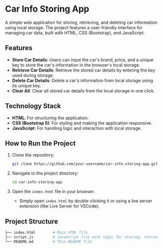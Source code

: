 # Car Info Storing App

A simple web application for storing, retrieving, and deleting car information using local storage. The project features a user-friendly interface for managing car data, built with HTML, CSS (Bootstrap), and JavaScript.

## Features

- **Store Car Details**: Users can input the car's brand, price, and a unique key to store the car's information in the browser's local storage.
- **Retrieve Car Details**: Retrieve the stored car details by entering the key used during storage.
- **Delete Car Details**: Delete a car's information from local storage using its unique key.
- **Clear All**: Clear all stored car details from the local storage in one click.

## Technology Stack

- **HTML**: For structuring the application.
- **CSS (Bootstrap 5)**: For styling and making the application responsive.
- **JavaScript**: For handling logic and interaction with local storage.

## How to Run the Project

1. Clone the repository:
    ```bash
    git clone https://github.com/your-username/car-info-storing-app.git
    ```

2. Navigate to the project directory:
    ```bash
    cd car-info-storing-app
    ```

3. Open the `index.html` file in your browser:
    - Simply open `index.html` by double-clicking it or using a live server extension (like Live Server for VSCode).

## Project Structure

```bash
├── index.html        # Main HTML file
├── script.js         # JavaScript file with logic for storing, retrieving, and deleting car info
└── README.md         # This README file
